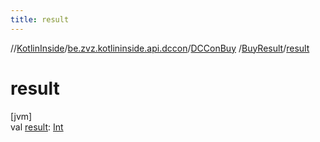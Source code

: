 ```yaml
---
title: result
---
```

//[KotlinInside](../../../../index.html)/[be.zvz.kotlininside.api.dccon](../../index.html)/[DCConBuy](../index.html)
/[BuyResult](index.html)/[result](result.html)

# result

[jvm]\
val [result](result.html): [Int](https://kotlinlang.org/api/latest/jvm/stdlib/kotlin/-int/index.html)




